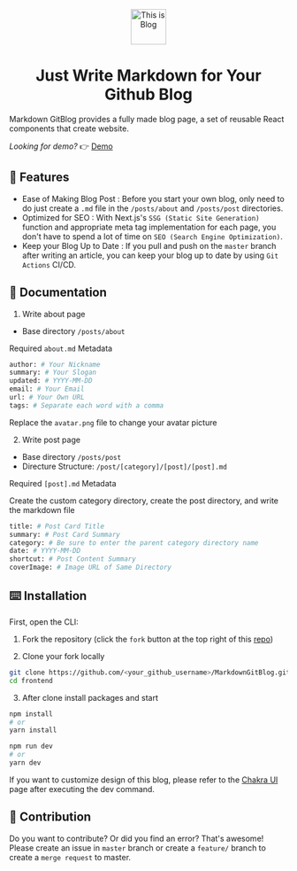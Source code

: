 <div align="center">
  <div align="cetner">
    <a href="https://blog.this-is-for-developer.com/" target="_blank" rel="noreferrer">
      <img src="https://user-images.githubusercontent.com/36183001/157453117-de1d02f6-332d-4d70-97ae-95b366eda5ed.png" width="64" height="64" alt="This is Blog"></img>
    </a>
  </div>
</div>

<h1 align="center">Just Write Markdown for Your Github Blog</h1>

Markdown GitBlog provides a fully made blog page, a set of reusable React components that create website.

*Looking for demo?* 👉 <a href="https://blog.this-is-for-developer.com/" target="_blank" rel="noreferrer">Demo</a>


## 🌟 Features

- Ease of Making Blog Post : Before you start your own blog, only need to do just create a `.md` file in the `/posts/about` and `/posts/post` directories.
- Optimized for SEO : With Next.js's `SSG (Static Site Generation)` function and appropriate meta tag implementation for each page, you don't have to spend a lot of time on `SEO (Search Engine Optimization)`.
- Keep your Blog Up to Date : If you pull and push on the `master` branch after writing an article, you can keep your blog up to date by using `Git Actions` CI/CD.

## 📔 Documentation

1. Write about page

- Base directory `/posts/about`

Required `about.md` Metadata

```bash
author: # Your Nickname
summary: # Your Slogan
updated: # YYYY-MM-DD
email: # Your Email
url: # Your Own URL
tags: # Separate each word with a comma
```

Replace the `avatar.png` file to change your avatar picture

2. Write post page

- Base directory `/posts/post`
- Directure Structure: `/post/[category]/[post]/[post].md`

Required `[post].md` Metadata

Create the custom category directory, create the post directory, and write the markdown file

```bash
title: # Post Card Title
summary: # Post Card Summary
category: # Be sure to enter the parent category directory name
date: # YYYY-MM-DD
shortcut: # Post Content Summary
coverImage: # Image URL of Same Directory
```

## ⌨️ Installation

First, open the CLI:

1. Fork the repository (click the `fork` button at the top right of this <a href="https://github.com/canoe726/MarkdownGitBlog" target="_blank" rel="noreferrer">repo</a>)

2. Clone your fork locally

```bash
git clone https://github.com/<your_github_username>/MarkdownGitBlog.git
cd frontend
```

3. After clone install packages and start

```bash
npm install
# or
yarn install

npm run dev
# or
yarn dev
```

If you want to customize design of this blog, please refer to the <a href="https://chakra-ui.com/" target="_blank" rel="noreferrer">Chakra UI</a> page after executing the dev command.

## 🤝 Contribution

Do you want to contribute? Or did you find an error? That's awesome! Please create an issue in `master` branch or create a `feature/` branch to create a `merge request` to master.
